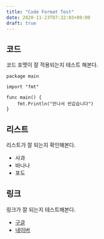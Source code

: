 ```yaml
---
title: "Code Format Test"
date: 2020-11-23T07:32:03+09:00
draft: true
---
```


## 코드 
코드 포맷이 잘 적용되는지 테스트 해본다.

    package main

    import "fmt"

    func main() {
        fmt.Println("만나서 반갑습니다")
    }

## 리스트
리스트가 잘 되는지 확인해본다.

* 사과
* 바나나
* 포도

## 링크
링크가 잘 되는지 테스트해본다.

- [구글](https://www.google.com)
- [네이버](https://www.naver.com)

